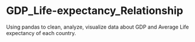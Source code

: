 # GDP_Life-expectancy_Relationship
Using pandas to clean, analyze, visualize data about GDP and Average Life expectancy of each country.
